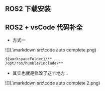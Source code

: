 ## ROS2 下载安装



## ROS2 + vsCode 代码补全

+ 方式一

![](.\markdown src\code auto complete.png)

```
${workspaceFolder}/**
/opt/ros/humble/include/**
```

+ 其实也就是修改了这个地方：

![](.\markdown src\code auto complete 2.png)